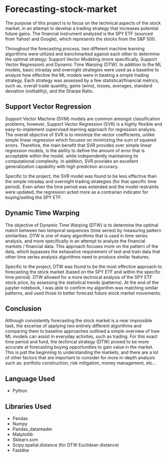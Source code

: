 # Forecasting-stock-market

The purpose of this project is to focus on the technical aspects of the stock market, in an attempt to develop a trading strategy that increases potential future gains. The financial instrument analyzed is the SPY ETF (sourced from Yahoo! and Google), which represents the stocks from the S&P 500.

Throughout the forecasting process, two different machine learning algorithms were utilized and benchmarked against each other to determine the optimal strategy: Support Vector Modeling (more specifically, Support Vector Regression) and Dynamic Time Warping (DTW). In addition to the ML models, basic intraday and overnight strategies were used as a baseline to analyze how effective the ML models were in beating a simple trading strategy. Each strategy was assessed by a few statistical/financial metrics, such as, overall trade quantity, gains (wins), losses, averages, standard deviation (volitatilty), and the Sharpe Ratio.

## Support Vector Regression

Support Vector Machine (SVM) models are common amongst classification problems, however, Support Vector Regression (SVR) is a highly flexible and easy-to-implement supervised learning approach for regression analysis. The overall objective of SVR is to minimize the vector coefficients, unlike simple linear regression which focuses on minimizing the sum of squared errors. Therefore, the main benefit that SVR provides over simple linear regression models, is the ability to define the amount of error that is acceptable within the model, while independently maintaining its computational complexity. In addition, SVR provides an excellent generalization capability with high prediction accuracy.

Specific to the project, the SVR model was found to be less effective than the simple intraday and overnight trading strategies (for that specific time period). Even when the time period was extended and the model restraints were updated, the regression acted more as a contrarian indicator for buying/selling the SPY ETF.

## Dynamic Time Warping

The objective of Dynamic Time Warping (DTW) is to determine the optimal match between two temporal sequences (time series) by measuring pattern similarities. DTW is one of many algorithms that is used in time series analysis, and more specifically in an attempt to analyze the financial markets / financial data. This approach focuses more on the pattern of the data, which bypasses the exhaustive requirement of test and train data that other time series analysis algorithms need to produce similar features.

Specific to the project, DTW was found to be the most effective approach to forecasting the stock market (based on the SPY ETF and within the specific time period). DTW allowed for a more technical analysis of the SPY ETF stock price, by assessing the statistical trends (patterns). At the end of the jupyter notebook, I was able to confirm my algorithm was matching similar patterns, and used those to better forecast future stock market movements.

## Conclusion

Although consistently forecasting the stock market is a near impossible task, the excerise of applying two entirely different algorithms and comparing them to baseline approaches outlined a simple overview of how ML models can assist in everyday activites, such as trading. For this exact time period and fund, the techincal strategy (DTW) proved to be more accurate at forecasting buying opportunities to gain value in the market. This is just the beginning to understanding the markets, and there are a lot of other factors that are important to consider for more in-depth analysis such as: portfolio construction, risk mitigation, money management, etc...

## Language Used

- Python

## Libraries Used

- Pandas
- Numpy
- Pandas_datareader
- Matplotlib
- Sklearn.svm
- Scipy.spatial.distance (for DTW Euclidean distance)
- Fastdtw
